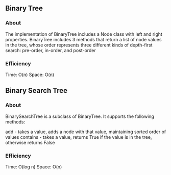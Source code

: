 ## Binary Tree

### About

The implementation of BinaryTree includes a Node class with left and right properties. BinaryTree includes 3
methods that return a list of node values in the tree, whose order represents three different kinds of depth-first
search: pre-order, in-order, and post-order

### Efficiency
Time: O(n)
Space: O(n)


## Binary Search Tree

### About

BinarySearchTree is a subclass of BinaryTree. It supports the following methods:

add - takes a value, adds a node with that value, maintaining sorted order of values
contains - takes a value, returns True if the value is in the tree, otherwise returns False

### Efficiency
Time: O(log n)
Space: O(n)


